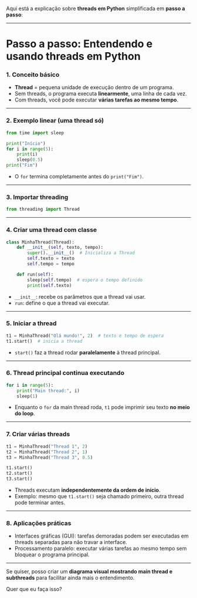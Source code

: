 Aqui está a explicação sobre **threads em Python** simplificada em **passo a passo**:

---

# Passo a passo: Entendendo e usando threads em Python

### 1. Conceito básico

* **Thread** = pequena unidade de execução dentro de um programa.
* Sem threads, o programa executa **linearmente**, uma linha de cada vez.
* Com threads, você pode executar **várias tarefas ao mesmo tempo**.

---

### 2. Exemplo linear (uma thread só)

```python
from time import sleep

print("Início")
for i in range(5):
    print(i)
    sleep(0.5)
print("Fim")
```

* O `for` termina completamente antes do `print("Fim")`.

---

### 3. Importar threading

```python
from threading import Thread
```

---

### 4. Criar uma thread com classe

```python
class MinhaThread(Thread):
    def __init__(self, texto, tempo):
        super().__init__()  # Inicializa a Thread
        self.texto = texto
        self.tempo = tempo

    def run(self):
        sleep(self.tempo)  # espera o tempo definido
        print(self.texto)
```

* `__init__`: recebe os parâmetros que a thread vai usar.
* `run`: define o que a thread vai executar.

---

### 5. Iniciar a thread

```python
t1 = MinhaThread("Olá mundo!", 2)  # texto e tempo de espera
t1.start()  # inicia a thread
```

* `start()` faz a thread rodar **paralelamente** à thread principal.

---

### 6. Thread principal continua executando

```python
for i in range(5):
    print("Main thread:", i)
    sleep(1)
```

* Enquanto o `for` da main thread roda, `t1` pode imprimir seu texto **no meio do loop**.

---

### 7. Criar várias threads

```python
t1 = MinhaThread("Thread 1", 2)
t2 = MinhaThread("Thread 2", 1)
t3 = MinhaThread("Thread 3", 0.5)

t1.start()
t2.start()
t3.start()
```

* Threads executam **independentemente da ordem de início**.
* Exemplo: mesmo que `t1.start()` seja chamado primeiro, outra thread pode terminar antes.

---

### 8. Aplicações práticas

* Interfaces gráficas (GUI): tarefas demoradas podem ser executadas em threads separadas para não travar a interface.
* Processamento paralelo: executar várias tarefas ao mesmo tempo sem bloquear o programa principal.

---

Se quiser, posso criar um **diagrama visual mostrando main thread e subthreads** para facilitar ainda mais o entendimento.

Quer que eu faça isso?
